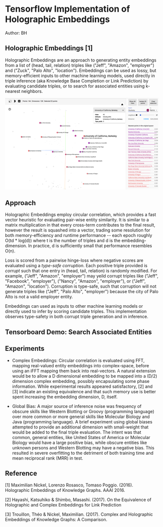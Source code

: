 # Tensorflow Implementation of Holographic Embeddings
Author: BH

## Holographic Embeddings [1]

Holographic Embeddings are an approach to generating entity embeddings from a list of (head, tail, relation) triples like ("Jeff", "Amazon", "employer") and ("Zuck", "Palo Alto", "location"). Embeddings can be used as lossy, but memory-efficient inputs to other machine learning models, used directly in triple inference (aka Knowledge Base Completion or Link Prediction) by evaluating candidate triples, or to search for associated entities using k-nearest neighbors.

![berkeley](images/berkeley.png)

## Approach
Holographic Embeddings employ circular correlation, which provides a fast vector heuristic for evaluating pair-wise entity similarity. It is similar to a matrix multiplication in that every cross-term contributes to the final result, however the result is squashed into a vector, trading some resolution for both memory-efficiency and runtime performance -- each epoch roughly O(td * log(d)) where t is the number of triples and d is the embedding-dimension. In practice, d is sufficiently small that performance resembles O(n).

Loss is scored from a pairwise hinge-loss where negative scores are evaluated using a *type-safe corruption*. Each positive triple provided is *corrupt* such that one entry in (head, tail, relation) is randomly modified. For example, ("Jeff", "Amazon", "employer") may yeild corrupt triples like ("Jeff", "Facebook", "employer"), ("Nancy", "Amazon", "employer"), or ("Jeff", "Amazon", "location"). Corruption is type-safe, such that corruption will not generate triples like ("Jeff", "Palo Alto", "employer") because the city of Palo Alto is not a valid employer entity.

Embeddings can used as inputs to other machine learning models or directly used to infer by scoring candidate triples. This implementation observes type-safety in both corrupt triple generation and in inference.

## Tensorboard Demo: Search Associated Entities

## Experiments

- Complex Embeddings: Circular correlation is evaluated using FFT, mapping real-valued entity embeddings into complex-space, before using an iFFT mapping them back into real-vectors. A natural extension would be to allow a D dimensional embedding to be mapped into a (D/2) dimension complex embedding, possibly encapsulating some phase information. While experimental results appeared satisfactory, [2] and [3] indicate an existing equivalence and that such memory use is better spent increasing the embedding dimension, D, itself.

- Global Bias: A major source of inference noise was frequency of obscure skills like Western Blotting or Groovy (programming language) over more common or more general skills like Molecular Biology and Java (programming language). A brief experiment using global biases attempted to provide an additional dimension with small-weight that would be added to the final triple evaluation. The intent was that common, general entities, like United States of America or Molecular Biology would have a large positive bias, while obscure entities like unknown persons and Western Blotting may have a negative bias. This resulted in severe overfitting to the detriment of both training time and mean reciprocal rank (MRR) in test.

## Reference

[1] Maximilian Nickel, Lorenzo Rosasco, Tomaso Poggio. (2016). Holographic Embeddings of Knowledge Graphs. AAAI 2016.

[2] Hayashi, Katsuhiko & Shimbo, Masashi. (2017). On the Equivalence of Holographic and Complex Embeddings for Link Prediction

[3] Trouillon, Théo & Nickel, Maximilian. (2017). Complex and Holographic Embeddings of Knowledge Graphs: A Comparison. 
